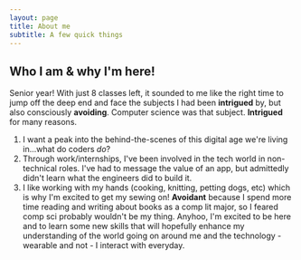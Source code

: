 ```yaml
---
layout: page
title: About me
subtitle: A few quick things
---
```


## Who I am & why I'm here!

Senior year! With just 8 classes left, it sounded to me like the right time to jump off the deep end and face the subjects I had been **intrigued** by, but also consciously **avoiding**. Computer science was that subject. **Intrigued** for many reasons.
1. I want a peak into the behind-the-scenes of this digital age we're living in...what do coders *do*?
2. Through work/internships, I've been involved in the tech world in non-technical roles. I've had to message the value of an app, but admittedly didn't learn what the engineers did to build it.
3. I like working with my hands (cooking, knitting, petting dogs, etc) which is why I'm excited to get my sewing on!
**Avoidant** because I spend more time reading and writing about books as a comp lit major, so I feared comp sci probably wouldn't be my thing.
Anyhoo, I'm excited to be here and to learn some new skills that will hopefully enhance my understanding of the world going on around me and the technology - wearable and not - I interact with everyday.

